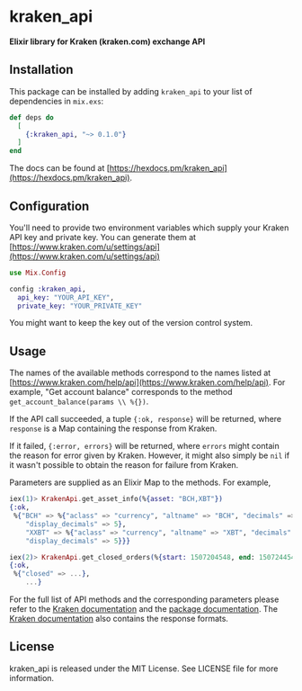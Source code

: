 # kraken_api

**Elixir library for Kraken (kraken.com) exchange API**

## Installation

This package can be installed
by adding `kraken_api` to your list of dependencies in `mix.exs`:

```elixir
def deps do
  [
    {:kraken_api, "~> 0.1.0"}
  ]
end
```

The docs can
be found at [https://hexdocs.pm/kraken_api](https://hexdocs.pm/kraken_api).

## Configuration
You'll need to provide two environment variables which supply your Kraken API key and private key. You can generate them at [https://www.kraken.com/u/settings/api](https://www.kraken.com/u/settings/api)

```elixir
use Mix.Config

config :kraken_api,
  api_key: "YOUR_API_KEY",
  private_key: "YOUR_PRIVATE_KEY"
```

You might want to keep the key out of the version control system.

## Usage
The names of the available methods correspond to the names listed at [https://www.kraken.com/help/api](https://www.kraken.com/help/api). For example, "Get account balance" corresponds to the method `get_account_balance(params \\ %{})`.

If the API call succeeded, a tuple `{:ok, response}` will be returned, where `response` is a Map containing the response from Kraken.

If it failed, `{:error, errors}` will be returned, where `errors` might contain the reason for error given by Kraken. However, it might also simply be `nil` if it wasn't possible to obtain the reason for failure from Kraken.

Parameters are supplied as an Elixir Map to the methods. For example, 

```elixir
iex(1)> KrakenApi.get_asset_info(%{asset: "BCH,XBT"})
{:ok,
 %{"BCH" => %{"aclass" => "currency", "altname" => "BCH", "decimals" => 10,
    "display_decimals" => 5},
    "XXBT" => %{"aclass" => "currency", "altname" => "XBT", "decimals" => 10,
    "display_decimals" => 5}}}

iex(2)> KrakenApi.get_closed_orders(%{start: 1507204548, end: 1507244548})
{:ok,
 %{"closed" => ...},
    ...}
```

For the full list of API methods and the corresponding parameters please refer to the [Kraken documentation](https://www.kraken.com/help/api) and the [package documentation](https://hexdocs.pm/kraken_api). The [Kraken documentation](https://www.kraken.com/help/api) also contains the response formats.

## License
kraken_api is released under the MIT License. See LICENSE file for more information.

